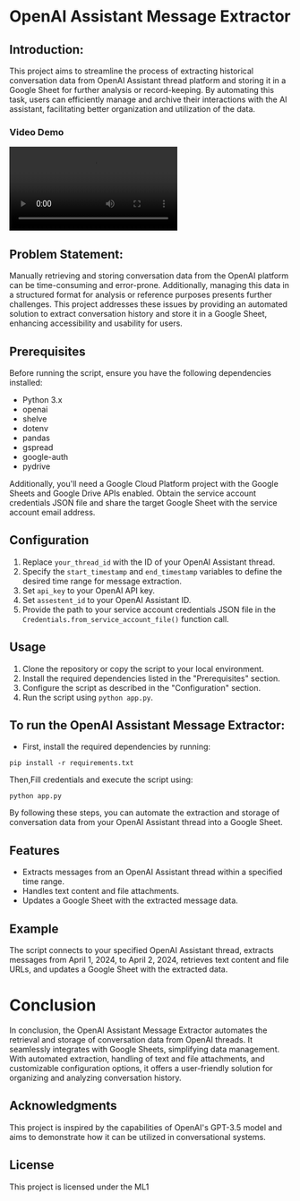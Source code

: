 # OpenAI Assistant Message Extractor


## Introduction:

This project aims to streamline the process of extracting historical conversation data from OpenAI Assistant thread platform and storing it in a Google Sheet for further analysis or record-keeping. By automating this task, users can efficiently manage and archive their interactions with the AI assistant, facilitating better organization and utilization of the data.

### Video Demo

![](./open_ai_assistant_history_store_in_google_sheet__online-video-cutter.com___1_.mp4)

## Problem Statement:

Manually retrieving and storing conversation data from the OpenAI platform can be time-consuming and error-prone. Additionally, managing this data in a structured format for analysis or reference purposes presents further challenges. This project addresses these issues by providing an automated solution to extract conversation history and store it in a Google Sheet, enhancing accessibility and usability for users.


## Prerequisites

Before running the script, ensure you have the following dependencies installed:

- Python 3.x
- openai 
- shelve 
- dotenv 
- pandas 
- gspread
- google-auth
- pydrive

Additionally, you'll need a Google Cloud Platform project with the Google Sheets and Google Drive APIs enabled. Obtain the service account credentials JSON file and share the target Google Sheet with the service account email address.

## Configuration

1. Replace `your_thread_id` with the ID of your OpenAI Assistant thread.
2. Specify the `start_timestamp` and `end_timestamp` variables to define the desired time range for message extraction.
3. Set `api_key` to your OpenAI API key.
4. Set `assestent_id` to your OpenAI Assistant ID.
5. Provide the path to your service account credentials JSON file in the `Credentials.from_service_account_file()` function call.

## Usage

1. Clone the repository or copy the script to your local environment.
2. Install the required dependencies listed in the "Prerequisites" section.
3. Configure the script as described in the "Configuration" section.
4. Run the script using `python app.py`.


## To run the OpenAI Assistant Message Extractor:

- First, install the required dependencies by running:
```
pip install -r requirements.txt
```
Then,Fill credentials and execute the script using:
```
python app.py
```

By following these steps, you can automate the extraction and storage of conversation data from your OpenAI Assistant thread into a Google Sheet.

## Features

- Extracts messages from an OpenAI Assistant thread within a specified time range.
- Handles text content and file attachments.
- Updates a Google Sheet with the extracted message data.

## Example

The script connects to your specified OpenAI Assistant thread, extracts messages from April 1, 2024, to April 2, 2024, retrieves text content and file URLs, and updates a Google Sheet with the extracted data.

# Conclusion
In conclusion, the OpenAI Assistant Message Extractor automates the retrieval and storage of conversation data from OpenAI threads. It seamlessly integrates with Google Sheets, simplifying data management. With automated extraction, handling of text and file attachments, and customizable configuration options, it offers a user-friendly solution for organizing and analyzing conversation history.


## Acknowledgments
This project is inspired by the capabilities of OpenAI's GPT-3.5 model and aims to demonstrate how it can be utilized in conversational systems.

## License
This project is licensed under the ML1
